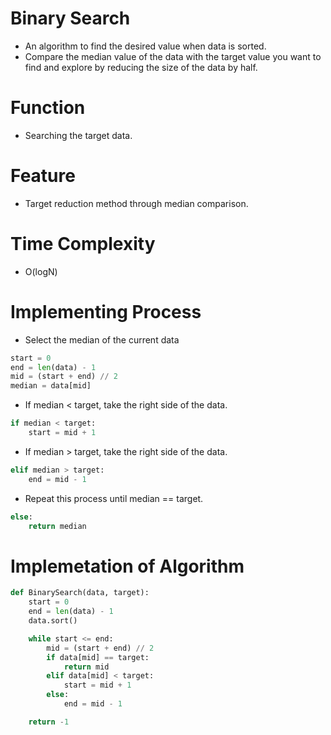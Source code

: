 # Binary Search
- An algorithm to find the desired value when data is sorted.
- Compare the median value of the data with the target value you want to find and explore by reducing the size of the data by half.

# Function
- Searching the target data.

# Feature
- Target reduction method through median comparison.

# Time Complexity
- O(logN)

# Implementing Process
- Select the median of the current data
```python
start = 0
end = len(data) - 1
mid = (start + end) // 2
median = data[mid]
```
- If median < target, take the right side of the data.
```python
if median < target:
    start = mid + 1
```
- If median > target, take the right side of the data.
```python        
elif median > target:
    end = mid - 1
```
- Repeat this process until median == target.
```python
else:
    return median
```

# Implemetation of Algorithm
```python
def BinarySearch(data, target):
    start = 0
    end = len(data) - 1
    data.sort()

    while start <= end:        
        mid = (start + end) // 2
        if data[mid] == target:
            return mid
        elif data[mid] < target:
            start = mid + 1 
        else:
            end = mid - 1

    return -1
```
